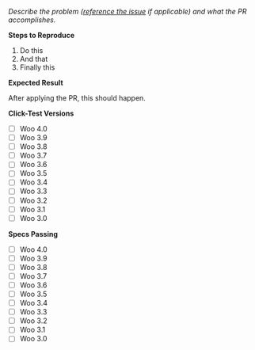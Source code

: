 _Describe the problem ([reference the issue](https://help.github.com/articles/basic-writing-and-formatting-syntax/#referencing-issues-and-pull-requests) if applicable) and what the PR accomplishes._

**Steps to Reproduce**

1. Do this
2. And that
3. Finally this

**Expected Result**

After applying the PR, this should happen.

**Click-Test Versions**

- [ ] Woo 4.0
- [ ] Woo 3.9
- [ ] Woo 3.8
- [ ] Woo 3.7
- [ ] Woo 3.6
- [ ] Woo 3.5
- [ ] Woo 3.4
- [ ] Woo 3.3
- [ ] Woo 3.2
- [ ] Woo 3.1
- [ ] Woo 3.0

**Specs Passing**

- [ ] Woo 4.0
- [ ] Woo 3.9
- [ ] Woo 3.8
- [ ] Woo 3.7
- [ ] Woo 3.6
- [ ] Woo 3.5
- [ ] Woo 3.4
- [ ] Woo 3.3
- [ ] Woo 3.2
- [ ] Woo 3.1
- [ ] Woo 3.0
